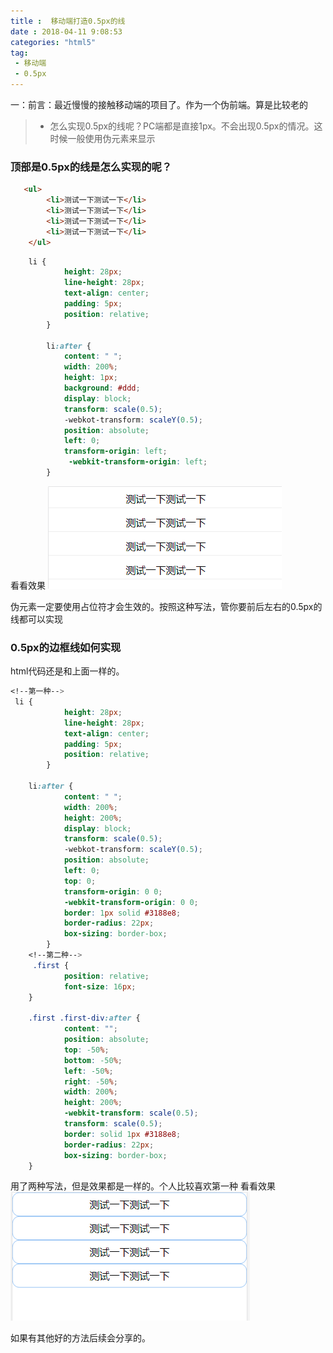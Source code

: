 ```yaml
---
title :  移动端打造0.5px的线 
date : 2018-04-11 9:08:53
categories: "html5"
tag:
 - 移动端   
 - 0.5px
---
```

一：前言：最近慢慢的接触移动端的项目了。作为一个伪前端。算是比较老的
>* 怎么实现0.5px的线呢？PC端都是直接1px。不会出现0.5px的情况。这时候一般使用伪元素来显示

### 顶部是0.5px的线是怎么实现的呢？
```html
   <ul>
        <li>测试一下测试一下</li>
        <li>测试一下测试一下</li>
        <li>测试一下测试一下</li>
        <li>测试一下测试一下</li>
    </ul>
```
```css
    li {
            height: 28px;
            line-height: 28px;
            text-align: center;
            padding: 5px;
            position: relative;
        }
        
        li:after {
            content: " ";
            width: 200%;
            height: 1px;
            background: #ddd;
            display: block;
            transform: scale(0.5);
            -webkot-transform: scaleY(0.5);
            position: absolute;
            left: 0;
            transform-origin: left;
             -webkit-transform-origin: left;
        }
```
<!--more-->

看看效果
![html](/images/20180627-1.png)

伪元素一定要使用占位符才会生效的。按照这种写法，管你要前后左右的0.5px的线都可以实现

###  0.5px的边框线如何实现

html代码还是和上面一样的。
```css
<!--第一种-->
 li {
            height: 28px;
            line-height: 28px;
            text-align: center;
            padding: 5px;
            position: relative;
        }
        
    li:after {
            content: " ";
            width: 200%;
            height: 200%;
            display: block;
            transform: scale(0.5);
            -webkot-transform: scaleY(0.5);
            position: absolute;
            left: 0;
            top: 0;
            transform-origin: 0 0;
            -webkit-transform-origin: 0 0;
            border: 1px solid #3188e8;
            border-radius: 22px;
            box-sizing: border-box;
        }
    <!--第二种-->
     .first {
            position: relative;
            font-size: 16px;
    }
        
    .first .first-div:after {
            content: "";
            position: absolute;
            top: -50%;
            bottom: -50%;
            left: -50%;
            right: -50%;
            width: 200%;
            height: 200%;
            -webkit-transform: scale(0.5);
            transform: scale(0.5);
            border: solid 1px #3188e8;
            border-radius: 22px;
            box-sizing: border-box;
    }    
```
用了两种写法，但是效果都是一样的。个人比较喜欢第一种
看看效果
![html](/images/20180626-2.png)

如果有其他好的方法后续会分享的。




